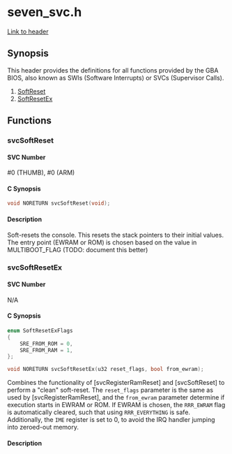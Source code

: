 # seven\_svc.h

[Link to header](../inc/seven_svc.h)

## Synopsis

This header provides the definitions for all functions provided by the GBA
BIOS, also known as SWIs (Software Interrupts) or SVCs (Supervisor Calls).

1. [SoftReset](#svcsoftreset)
2. [SoftResetEx](#svcsoftresetex)

## Functions

### svcSoftReset

#### SVC Number

\#0 (THUMB), \#0 (ARM)

#### C Synopsis

```c
void NORETURN svcSoftReset(void);
```

#### Description

Soft-resets the console. This resets the stack pointers to their initial values.
The entry point (EWRAM or ROM) is chosen based
on the value in MULTIBOOT\_FLAG (TODO: document this better)

### svcSoftResetEx

#### SVC Number

N/A

#### C Synopsis

```c
enum SoftResetExFlags
{
    SRE_FROM_ROM = 0,
    SRE_FROM_RAM = 1,
};

void NORETURN svcSoftResetEx(u32 reset_flags, bool from_ewram);
```

Combines the functionality of [svcRegisterRamReset] and [svcSoftReset] to
perform a "clean" soft-reset. The `reset_flags` parameter is the same as
used by [svcRegisterRamReset], and the `from_ewram` parameter determine
if execution starts in EWRAM or ROM. If EWRAM is chosen, the `RRR_EWRAM`
flag is automatically cleared, such that using `RRR_EVERYTHING` is safe.
Additionally, the `IME` register is set to 0, to avoid the IRQ handler jumping
into zeroed-out memory.

#### Description
